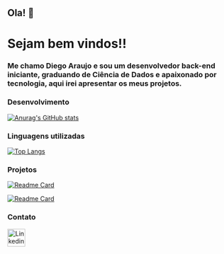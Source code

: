 

## Ola! 👋

# Sejam bem vindos!!

### Me chamo Diego Araujo e sou um desenvolvedor back-end iniciante, graduando de Ciência de Dados e apaixonado por tecnologia, aqui irei apresentar os meus projetos.


### Desenvolvimento

[![Anurag's GitHub stats](https://github-readme-stats.vercel.app/api?username=diegogaraujo)](https://github.com/diegogaraujo/github-readme-stats)

### Linguagens utilizadas

[![Top Langs](https://github-readme-stats.vercel.app/api/top-langs/?username=diegogaraujo&layout=donut-vertical)](https://github.com/anuraghazra/github-readme-stats)


### Projetos

[![Readme Card](https://github-readme-stats.vercel.app/api/pin/?username=diegogaraujo&repo=encriptador)](https://github.com/diegogaraujo/encriptador)

[![Readme Card](https://github-readme-stats.vercel.app/api/pin/?username=diegogaraujo&repo=tiktok-project)](https://github.com/diegogaraujo/tiktok-project)

### Contato

[<img src='https://img.shields.io/badge/LinkedIn-007785?style=for-the-badge&logo=linkedin&logoColor=white' alt='Linkedin' height='40'>](https://www.linkedin.com/in/dev-diego-araujo/)
